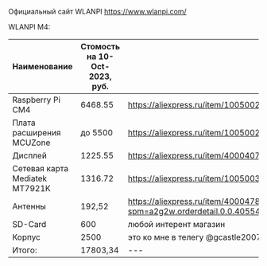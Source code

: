 Официальный сайт WLANPI https://www.wlanpi.com/

WLANPI M4:

| Наименование | Стомость на 10-Oct-2023, руб. | Ссылка |
| --- | --- | --- |
| Raspberry Pi CM4 | 6468.55 | https://aliexpress.ru/item/1005002583444714.html |
| Плата расширения MCUZone | до 5500 | https://aliexpress.ru/item/1005002483187367.html |
| Дисплей | 1225.55 | https://aliexpress.ru/item/4000407560621.html |
|  Сетевая карта Mediatek MT7921K | 1316.72 | https://aliexpress.ru/item/1005003916843106.html |
| Антенны | 192,52 | https://aliexpress.ru/item/4000478543477.html?spm=a2g2w.orderdetail.0.0.40554aa6RWypXL&sku_id=12000028175186553 |
| SD-Card | 600 | любой интерент магазин |
| Корпус | 2500 | это ко мне в телегу @gcastle2007 |
| Итого: | 17803,34 | --- |

